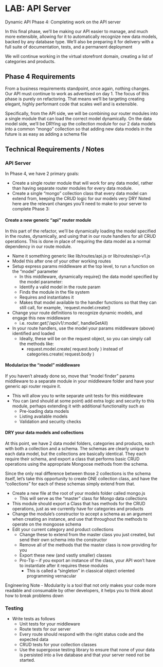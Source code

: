 # LAB: API Server

Dynamic API Phase 4: Completing work on the API server

In this final phase, we’ll be making our API easier to manage, and much more extensible, allowing for it to automatically recognize new data models, backed by any database type. We’ll also be preparing it for delivery with a full suite of documentation, tests, and a permanent deployment

We will continue working in the virtual storefront domain, creating a list of categories and products.

## Phase 4 Requirements

From a business requirements standpoint, once again, nothing changes. Our API must continue to work as advertised on day 1. The focus of this phase is purely on refactoring. That means we’ll be targeting creating elegant, highly performant code that scales well and is extensible.

Specifically, from the API side, we will be combining our router modules into a single module that can load the correct model dynamically. On the data model side, we’ll be DRYing up the collection module for our 2 data models into a common “mongo” collection so that adding new data models in the future is as easy as adding a schema file

## Technical Requirements / Notes

### API Server

In Phase 4, we have 2 primary goals:

- Create a single router module that will work for any data model, rather than having separate router modules for every data module.
- Create a single “mongo” collection class that every data model can extend from, keeping the CRUD logic for our models very DRY
Noted here are the relevant changes you’ll need to make to your server to complete Phase 3:

#### Create a new generic “api” router module

In this part of the refactor, we’ll be dynamically loading the model specified in the routes, dynamically, and using that in our route handlers for all CRUD operations. This is done in place of requiring the data model as a normal dependency in our route module.

- Name it something generic like lib/routes/api.js or lib/routes/api-v1.js
- Model this after one of your other working routes
- Setup express params middleware at the top level, to run a function on the “model” parameter
  - In this middleware, dynamically require() the data model specified by the model parameter:
  - Identify a valid model in the route param
  - Finds the module in the file system
  - Requires and instantiates it
  - Makes that model available to the handler functions so that they can still call, for example, `request.model.create()
- Change your route definitions to recognize dynamic models, and engage this new middleware
  - i.e. router.get('/api/v1/:model', handleGetAll)
- In your route handlers, use the model your params middleware (above) identified and loaded
  - Ideally, these will be on the request object, so you can simply call the methods like:
    - request.model.create( request.body ) instead of categories.create( request.body )

#### Modularize the “model” middleware

If you haven’t already done so, move that “model finder” params middleware to a separate module in your middleware folder and have your generic api router require it.

- This will allow you to write separate unit tests for this middleware
- You can (and should at some point) add extra logic and security to this module, perhaps extending it with additional functionality such as
  - Pre-loading data models
  - Listing available models
  - Validation and security checks

#### DRY your data models and collections

At this point, we have 2 data model folders, categories and products, each with both a collection and a schema. The schemas are clearly unique to each data model, but the collections are basically identical. They each require their schema, and export a class that performs basic CRUD operations using the appropriate Mongoose methods from the schema.

Since the only real difference between those 2 collections is the schema itself, let’s take this opportunity to create ONE collection class, and have the “collections” for each of these schemas simply extend from that.

- Create a new file at the root of your models folder called mongo.js
  - This will serve as the “master” class for Mongo data collections
- This module should export a Class that has methods for the CRUD operations, just as we currently have for categories and products
- Change the module’s constructor to accept a schema as an argument when creating an instance, and use that throughout the methods to operate on the mongoose schema
- Edit your current category and product collections
  - Change these to extend from the master class you just created, but send their own schema into the constructor
  - Remove all of the methods that the master class is now providing for you
  - Export these new (and vastly smaller) classes
  - Pro-Tip – if you export an instance of the class, your API won’t have to instantiate after it requires these modules
    - This is called a “singleton” in classical object oriented programming vernacular

Engineering Note - Modularity is a tool that not only makes your code more readable and consumable by other developers, it helps you to think about how to break problems down

### Testing

- Write tests as follows
  - Unit tests for your middleware
  - Route tests for our server
  - Every route should respond with the right status code and the expected data
  - CRUD tests for your collection classes
  - Use the supergoose testing library to ensure that none of your data is persisted into a live database and that your server need not be started.
